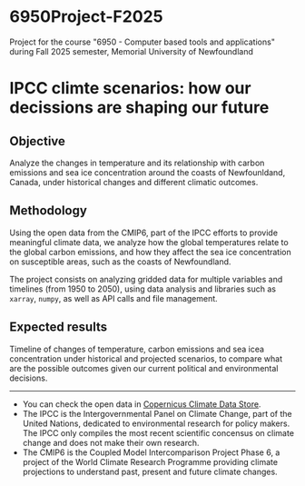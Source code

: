 # 6950Project-F2025
Project for the course "6950 - Computer based tools and applications" during Fall 2025 semester, Memorial University of Newfoundland

# IPCC climte scenarios: how our decissions are shaping our future

## Objective

Analyze the changes in temperature and its relationship with carbon emissions and sea ice concentration around the coasts of Newfounldand, Canada, under historical changes and different climatic outcomes.

## Methodology

Using the open data from the CMIP6, part of the IPCC efforts to provide meaningful climate data, we analyze how the global temperatures relate to the global carbon emissions, and how they affect the sea ice concentration on susceptible areas, such as the coasts of Newfoundland.

The project consists on analyzing gridded data for multiple variables and timelines (from 1950 to 2050), using data analysis and libraries such as `xarray`, `numpy`, as well as API calls and file management.

## Expected results

Timeline of changes of temperature, carbon emissions and sea icea concentration under historical and projected scenarios, to compare what are the possible outcomes given our current political and environmental decisions.

---

 - You can check the open data in [Copernicus Climate Data Store](https://cds.climate.copernicus.eu/datasets/projections-cmip6?tab=overview).
 - The IPCC is the Intergovernmental Panel on Climate Change, part of the United Nations, dedicated to environmental research for policy makers. The IPCC only compiles the most recent scientific concensus on climate change and does not make their own research.
 - The CMIP6 is the Coupled Model Intercomparison Project Phase 6, a project of the World Climate Research Programme providing climate projections to understand past, present and future climate changes.

